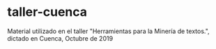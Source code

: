 # taller-cuenca
Material utilizado en el taller "Herramientas para la Minería de textos.", dictado en Cuenca, Octubre de 2019
